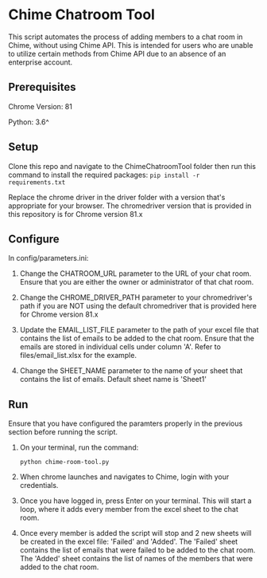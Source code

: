 # Chime Chatroom Tool
This script automates the process of adding members to a chat room in Chime, without using Chime API. This is intended for users who are unable to utilize certain methods from Chime API due to an absence of an enterprise account.

## Prerequisites
Chrome Version: 81


Python: 3.6^

## Setup

Clone this repo and navigate to the ChimeChatroomTool folder then run this command to install the required packages:
`pip install -r requirements.txt`


Replace the chrome driver in the driver folder with a version that's appropriate for your browser. The chromedriver version that is provided in this repository is for Chrome version 81.x 

## Configure

In config/parameters.ini:


1. Change the CHATROOM_URL parameter to the URL of your chat room. Ensure that you are either the owner or administrator of that chat room.


2. Change the CHROME_DRIVER_PATH parameter to your chromedriver's path if you are NOT using the default chromedriver that is provided here for Chrome version 81.x


3. Update the EMAIL_LIST_FILE parameter to the path of your excel file that contains the list of emails to be added to the chat room. Ensure that the emails are stored in individual cells under column 'A'. Refer to files/email_list.xlsx for the example.


4. Change the SHEET_NAME parameter to the name of your sheet that contains the list of emails. Default sheet name is 'Sheet1'


## Run

Ensure that you have configured the paramters properly in the previous section before running the script.


1. On your terminal, run the command:


    `python chime-room-tool.py`


2. When chrome launches and navigates to Chime, login with your credentials. 


3. Once you have logged in, press Enter on your terminal. This will start a loop, where it adds every member from the excel sheet to the chat room. 

4. Once every member is added the script will stop and 2 new sheets will be created in the excel file: 'Failed' and 'Added'. The 'Failed' sheet contains the list of emails that were failed to be added to the chat room. The 'Added' sheet contains the list of names of the members that were added to the chat room.
